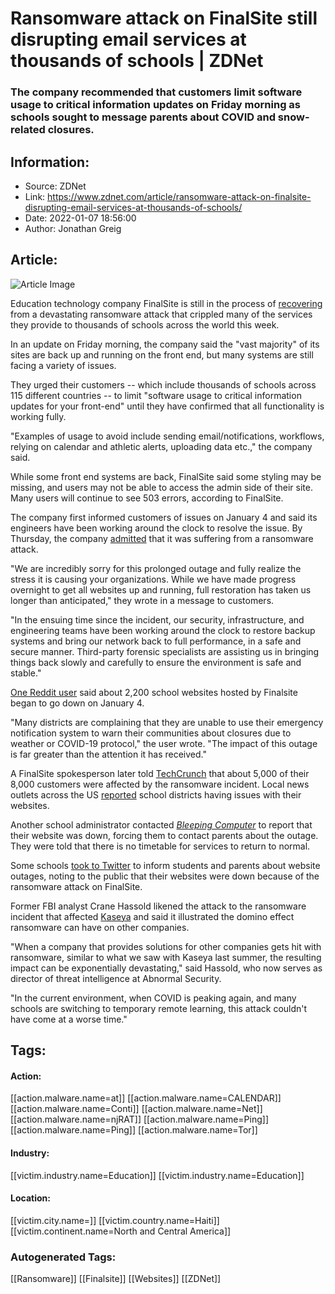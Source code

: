 # Ransomware attack on FinalSite still disrupting email services at thousands of schools | ZDNet
### The company recommended that customers limit software usage to critical information updates on Friday morning as schools sought to message parents about COVID and snow-related closures.

## Information:
+ Source: ZDNet
+ Link: https://www.zdnet.com/article/ransomware-attack-on-finalsite-disrupting-email-services-at-thousands-of-schools/
+ Date: 2022-01-07 18:56:00
+ Author: Jonathan Greig


## Article:
![Article Image](https://www.zdnet.com/a/img/resize/b400151886b6e3600958ceecfec70ef3c5f1a3b4/2020/01/05/4a35672a-6f06-4a73-9790-6e2271875e7a/classroom-school.jpg?width=770&height=578&fit=crop&auto=webp)

Education technology company FinalSite is still in the process of [recovering](https://status.finalsite.com/) from a devastating ransomware attack that crippled many of the services they provide to thousands of schools across the world this week. 


In an update on Friday morning, the company said the "vast majority" of its sites are back up and running on the front end, but many systems are still facing a variety of issues.

They urged their customers -- which include thousands of schools across 115 different countries -- to limit "software usage to critical information updates for your front-end" until they have confirmed that all functionality is working fully. 

"Examples of usage to avoid include sending email/notifications, workflows, relying on calendar and athletic alerts, uploading data etc.," the company said. 

While some front end systems are back, FinalSite said some styling may be missing, and users may not be able to access the admin side of their site. Many users will continue to see 503 errors, according to FinalSite. 

The company first informed customers of issues on January 4 and said its engineers have been working around the clock to resolve the issue. By Thursday, the company [admitted](https://twitter.com/Finalsite/status/1479149536761331716/photo/3) that it was suffering from a ransomware attack.

"We are incredibly sorry for this prolonged outage and fully realize the stress it is causing your organizations. While we have made progress overnight to get all websites up and running, full restoration has taken us longer than anticipated," they wrote in a message to customers. 






"In the ensuing time since the incident, our security, infrastructure, and engineering teams have been working around the clock to restore backup systems and bring our network back to full performance, in a safe and secure manner. Third-party forensic specialists are assisting us in bringing things back slowly and carefully to ensure the environment is safe and stable."

[One Reddit user](https://www.reddit.com/r/sysadmin/comments/rxnze3/thousands_of_school_websites_have_been_down_for_3/) said about 2,200 school websites hosted by Finalsite began to go down on January 4.  

"Many districts are complaining that they are unable to use their emergency notification system to warn their communities about closures due to weather or COVID-19 protocol," the user wrote. "The impact of this outage is far greater than the attention it has received."

A FinalSite spokesperson later told [TechCrunch](https://techcrunch.com/2022/01/07/finalsite-ransomware-school-websites-offline/) that about 5,000 of their 8,000 customers were affected by the ransomware incident. Local news outlets across the US [reported](https://kstp.com/minnesota-news/company-used-for-school-website-software-design-finds-ransomware-in-system/6351167/) school districts having issues with their websites. 

Another school administrator contacted [*Bleeping Computer*](https://www.bleepingcomputer.com/news/security/finalsite-ransomware-attack-shuts-down-thousands-of-school-websites/) to report that their website was down, forcing them to contact parents about the outage. They were told that there is no timetable for services to return to normal.

Some schools [took to Twitter](https://twitter.com/stjohnsprep/status/1478741977504133123?ref_src=twsrc%5Etfw%7Ctwcamp%5Etweetembed%7Ctwterm%5E1478741977504133123%7Ctwgr%5E%7Ctwcon%5Es1_&ref_url=https%3A%2F%2Ftherecord.media%2Ffinalsite-discloses-ransomware-attack-that-crippled-websites-for-8000-schools%2F) to inform students and parents about website outages, noting to the public that their websites were down because of the ransomware attack on FinalSite. 

Former FBI analyst Crane Hassold likened the attack to the ransomware incident that affected [Kaseya](https://www.zdnet.com/article/updated-kaseya-ransomware-attack-faq-what-we-know-now/) and said it illustrated the domino effect ransomware can have on other companies.

"When a company that provides solutions for other companies gets hit with ransomware, similar to what we saw with Kaseya last summer, the resulting impact can be exponentially devastating," said Hassold, who now serves as director of threat intelligence at Abnormal Security. 

"In the current environment, when COVID is peaking again, and many schools are switching to temporary remote learning, this attack couldn't have come at a worse time."





## Tags:

#### Action:
[[action.malware.name=at]] [[action.malware.name=CALENDAR]] [[action.malware.name=Conti]] [[action.malware.name=Net]] [[action.malware.name=njRAT]] [[action.malware.name=Ping]] [[action.malware.name=Ping]] [[action.malware.name=Tor]]

#### Industry:
[[victim.industry.name=Education]] [[victim.industry.name=Education]]

#### Location:
[[victim.city.name=]] [[victim.country.name=Haiti]] [[victim.continent.name=North and Central America]]

### Autogenerated Tags:
[[Ransomware]] [[Finalsite]] [[Websites]] [[ZDNet]]

